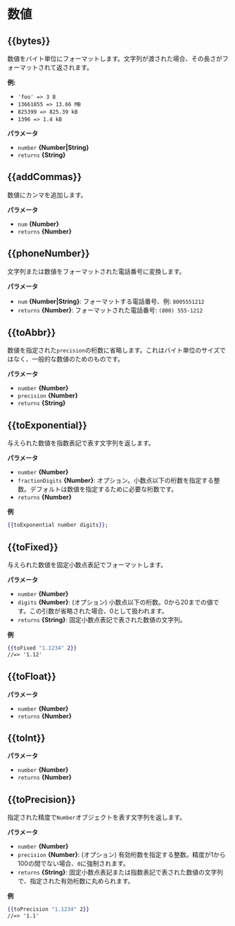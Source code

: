 
# 数値

## {{bytes}}

数値をバイト単位にフォーマットします。文字列が渡された場合、その長さがフォーマットされて返されます。

**例:**

* `'foo' => 3 B`
* `13661855 => 13.66 MB`
* `825399 => 825.39 kB`
* `1396 => 1.4 kB`

**パラメータ**

* `number` **{Number|String}**
* `returns` **{String}**

## {{addCommas}}

数値にカンマを追加します。

**パラメータ**

* `num` **{Number}**
* `returns` **{Number}**

## {{phoneNumber}}

文字列または数値をフォーマットされた電話番号に変換します。

**パラメータ**

* `num` **{Number|String}**: フォーマットする電話番号、例: `8005551212`
* `returns` **{Number}**: フォーマットされた電話番号: `(800) 555-1212`

## {{toAbbr}}

数値を指定された`precision`の桁数に省略します。これはバイト単位のサイズではなく、一般的な数値のためのものです。

**パラメータ**

* `number` **{Number}**
* `precision` **{Number}**
* `returns` **{String}**

## {{toExponential}}

与えられた数値を指数表記で表す文字列を返します。

**パラメータ**

* `number` **{Number}**
* `fractionDigits` **{Number}**: オプション。小数点以下の桁数を指定する整数。デフォルトは数値を指定するために必要な桁数です。
* `returns` **{Number}**

**例**

```handlebars
{{toExponential number digits}};
```

## {{toFixed}}

与えられた数値を固定小数点表記でフォーマットします。

**パラメータ**

* `number` **{Number}**
* `digits` **{Number}**: (オプション) 小数点以下の桁数。0から20までの値です。この引数が省略された場合、0として扱われます。
* `returns` **{String}**: 固定小数点表記で表された数値の文字列。

**例**

```handlebars
{{toFixed "1.1234" 2}}
//=> '1.12'
```

## {{toFloat}}

**パラメータ**

* `number` **{Number}**
* `returns` **{Number}**

## {{toInt}}

**パラメータ**

* `number` **{Number}**
* `returns` **{Number}**

## {{toPrecision}}

指定された精度で`Number`オブジェクトを表す文字列を返します。

**パラメータ**

* `number` **{Number}**
* `precision` **{Number}**: (オプション) 有効桁数を指定する整数。精度が1から100の間でない場合、`0`に強制されます。
* `returns` **{String}**: 固定小数点表記または指数表記で表された数値の文字列で、指定された有効桁数に丸められます。

**例**

```handlebars
{{toPrecision "1.1234" 2}}
//=> '1.1'
```
